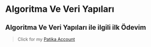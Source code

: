 # Algoritma Ve Veri Yapıları

## Algoritma Ve Veri Yapıları ile ilgili ilk Ödevim

> Click for my [Patika Account](https://app.patika.dev/the_diyar)